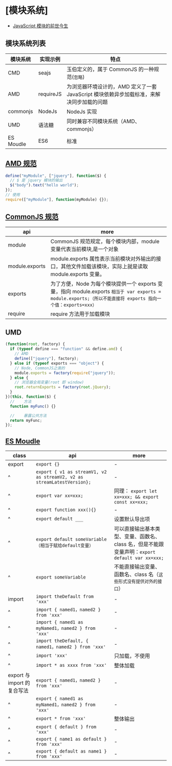 # [模块系统]

- [JavaScript 模块的前世今生](https://yanhaijing.com/javascript/2015/03/28/js-module/)

## 模块系统列表

| 模块系统  | 实现示例  | 特点                                                                                     |
| --------- | --------- | ---------------------------------------------------------------------------------------- |
| CMD       | seajs     | 玉伯定义的，属于 CommonJS 的一种规范(`忽略`)                                             |
| AMD       | requireJS | 为浏览器环境设计的，AMD 定义了一套 JavaScript 模块依赖异步加载标准，来解决同步加载的问题 |
| commonjs  | NodeJs    | NodeJs 实现                                                                              |
| UMD       | 语法糖    | 同时兼容不同模块系统（AMD、commonjs）                                                    |
| ES Moudle | ES6       | 标准                                                                                     |

## [AMD 规范](https://zhaoda.net/webpack-handbook/amd.html)

```js
define("myModule", ["jquery"], function($) {
  // $ 是 jquery 模块的输出
  $("body").text("hello world");
});
// 使用
require(["myModule"], function(myModule) {});
```

## [CommonJS 规范](https://javascript.ruanyifeng.com/nodejs/module.html)

| api            | more                                                                                                                                                         |
| -------------- | ------------------------------------------------------------------------------------------------------------------------------------------------------------ |
| module         | CommonJS 规范规定，每个模块内部，module 变量代表当前模块,是一个对象                                                                                          |
| module.exports | module.exports 属性表示当前模块对外输出的接口，其他文件加载该模块，实际上就是读取 module.exports 变量。                                                      |
| exports        | 为了方便，Node 为每个模块提供一个 exports 变量，指向 module.exports `相当于 var exports = module.exports;（所以不能直接将 exports 指向一个值：exports=xxx）` |
| require        | require 方法用于加载模块                                                                                                                                     |

## UMD

```js
(function(root, factory) {
  if (typeof define === "function" && define.amd) {
    // AMD
    define(["jquery"], factory);
  } else if (typeof exports === "object") {
    // Node, CommonJS之类的
    module.exports = factory(require("jquery"));
  } else {
    // 浏览器全局变量(root 即 window)
    root.returnExports = factory(root.jQuery);
  }
})(this, function($) {
  //    方法
  function myFunc() {}

  //    暴露公共方法
  return myFunc;
});
```

## [ES Moudle](http://es6.ruanyifeng.com/#docs/module)

| class                       | api                                                                    | more                                                                                           |
| --------------------------- | ---------------------------------------------------------------------- | ---------------------------------------------------------------------------------------------- |
| export                      | `export {}`                                                            | -                                                                                              |
| ^                           | `export { v1 as streamV1, v2 as streamV2, v2 as streamLatestVersion};` | -                                                                                              |
| ^                           | `export var xx=xxx;`                                                   | 同理： `export let xx=xxx; && export const xx=xxx;`                                            |
| ^                           | `export function xxx(){}`                                              | -                                                                                              |
| ^                           | `export default ___`                                                   | 设置默认导出项                                                                                 |
| ^                           | `export default someVariable （相当于赋给default变量）`                | 可以直接输出基本类型、变量、函数名、class 名，但是不能跟变量声明：`export default var xx=xxx;` |
| ^                           | `export someVariable`                                                  | 不能直接输出变量、函数名、class 名（`这些形式没有提供对外的接口`）                             |
| import                      | `import theDefault from 'xxx'`                                         | -                                                                                              |
| ^                           | `import { named1，named2 } from 'xxx'`                                 | -                                                                                              |
| ^                           | `import { named1 as myNamed1，named2 } from 'xxx'`                     | -                                                                                              |
| ^                           | `import theDefault, { named1，named2 } from 'xxx'`                     | -                                                                                              |
| ^                           | `import 'xxx'`                                                         | 只加载，不使用                                                                                 |
| ^                           | `import * as xxxx from 'xxx'`                                          | 整体加载                                                                                       |
| export 与 import 的复合写法 | `export { named1，named2 } from 'xxx'`                                 | -                                                                                              |
| ^                           | `export { named1 as myNamed1，named2 } from 'xxx'`                     | -                                                                                              |
| ^                           | `export * from 'xxx'`                                                  | 整体输出                                                                                       |
| ^                           | `export { default } from 'xxx'`                                        | -                                                                                              |
| ^                           | `export { name1 as default } from 'xxx'`                               | -                                                                                              |
| ^                           | `export { default as name1 } from 'xxx'`                               | -                                                                                              |
